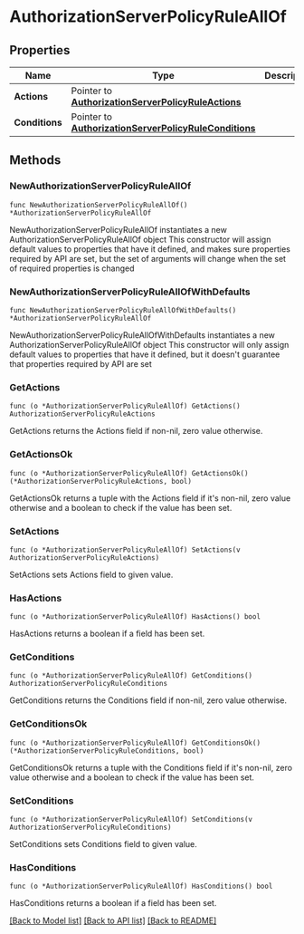 # AuthorizationServerPolicyRuleAllOf

## Properties

Name | Type | Description | Notes
------------ | ------------- | ------------- | -------------
**Actions** | Pointer to [**AuthorizationServerPolicyRuleActions**](AuthorizationServerPolicyRuleActions.md) |  | [optional] 
**Conditions** | Pointer to [**AuthorizationServerPolicyRuleConditions**](AuthorizationServerPolicyRuleConditions.md) |  | [optional] 

## Methods

### NewAuthorizationServerPolicyRuleAllOf

`func NewAuthorizationServerPolicyRuleAllOf() *AuthorizationServerPolicyRuleAllOf`

NewAuthorizationServerPolicyRuleAllOf instantiates a new AuthorizationServerPolicyRuleAllOf object
This constructor will assign default values to properties that have it defined,
and makes sure properties required by API are set, but the set of arguments
will change when the set of required properties is changed

### NewAuthorizationServerPolicyRuleAllOfWithDefaults

`func NewAuthorizationServerPolicyRuleAllOfWithDefaults() *AuthorizationServerPolicyRuleAllOf`

NewAuthorizationServerPolicyRuleAllOfWithDefaults instantiates a new AuthorizationServerPolicyRuleAllOf object
This constructor will only assign default values to properties that have it defined,
but it doesn't guarantee that properties required by API are set

### GetActions

`func (o *AuthorizationServerPolicyRuleAllOf) GetActions() AuthorizationServerPolicyRuleActions`

GetActions returns the Actions field if non-nil, zero value otherwise.

### GetActionsOk

`func (o *AuthorizationServerPolicyRuleAllOf) GetActionsOk() (*AuthorizationServerPolicyRuleActions, bool)`

GetActionsOk returns a tuple with the Actions field if it's non-nil, zero value otherwise
and a boolean to check if the value has been set.

### SetActions

`func (o *AuthorizationServerPolicyRuleAllOf) SetActions(v AuthorizationServerPolicyRuleActions)`

SetActions sets Actions field to given value.

### HasActions

`func (o *AuthorizationServerPolicyRuleAllOf) HasActions() bool`

HasActions returns a boolean if a field has been set.

### GetConditions

`func (o *AuthorizationServerPolicyRuleAllOf) GetConditions() AuthorizationServerPolicyRuleConditions`

GetConditions returns the Conditions field if non-nil, zero value otherwise.

### GetConditionsOk

`func (o *AuthorizationServerPolicyRuleAllOf) GetConditionsOk() (*AuthorizationServerPolicyRuleConditions, bool)`

GetConditionsOk returns a tuple with the Conditions field if it's non-nil, zero value otherwise
and a boolean to check if the value has been set.

### SetConditions

`func (o *AuthorizationServerPolicyRuleAllOf) SetConditions(v AuthorizationServerPolicyRuleConditions)`

SetConditions sets Conditions field to given value.

### HasConditions

`func (o *AuthorizationServerPolicyRuleAllOf) HasConditions() bool`

HasConditions returns a boolean if a field has been set.


[[Back to Model list]](../README.md#documentation-for-models) [[Back to API list]](../README.md#documentation-for-api-endpoints) [[Back to README]](../README.md)


